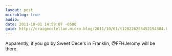 ```yaml
---
layout: post
microblog: true
audio: 
date: 2011-10-01 14:59:07 -0500
guid: http://craigmcclellan.micro.blog/2011/10/01/t120226256452194304.html
---
```

Apparently, if you go by Sweet Cece's in Franklin, @FFHJeromy will be there.
